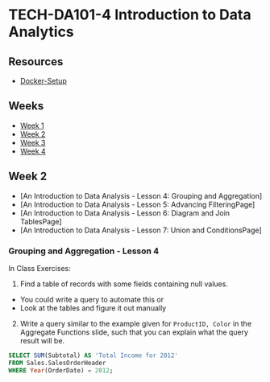 # TECH-DA101-4 Introduction to Data Analytics  

## Resources 
  - [Docker-Setup](/Docker-Setup/)

## Weeks
- [Week 1](/Week1)  
- [Week 2](/Week2)
- [Week 3](/Week3)  
- [Week 4](/Week4)
  
## Week 2  

- [An Introduction to Data Analysis - Lesson 4: Grouping and Aggregation]
- [An Introduction to Data Analysis - Lesson 5: Advancing FilteringPage]
 - [An Introduction to Data Analysis - Lesson 6: Diagram and Join TablesPage]
 - [An Introduction to Data Analysis - Lesson 7: Union and ConditionsPage]  
   
### Grouping and Aggregation - Lesson 4  
  


In Class Exercises:  
  
1. Find a table of records with some fields containing null values.
  - You could write a query to automate this or
  - Look at the tables and figure it out manually

2. Write a query similar to the example given for `ProductID, Color` in the Aggregate Functions slide, such that you can explain what the query result will be.  
  
```sql
SELECT SUM(Subtotal) AS 'Total Income for 2012' 
FROM Sales.SalesOrderHeader 
WHERE Year(OrderDate) = 2012;
```

